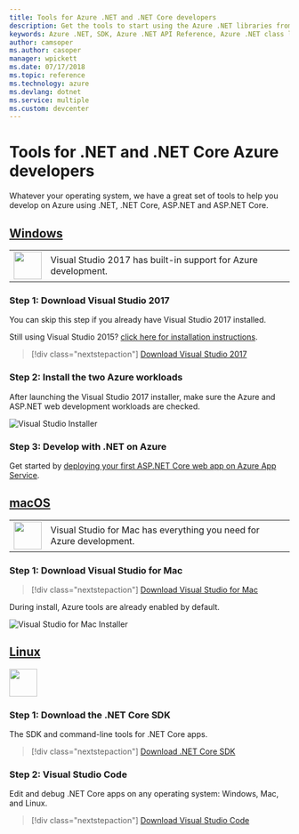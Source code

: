 ```yaml
---
title: Tools for Azure .NET and .NET Core developers
description: Get the tools to start using the Azure .NET libraries from a Windows, Linux, and Mac environment.
keywords: Azure .NET, SDK, Azure .NET API Reference, Azure .NET class library
author: camsoper
ms.author: casoper
manager: wpickett
ms.date: 07/17/2018
ms.topic: reference
ms.technology: azure
ms.devlang: dotnet
ms.service: multiple
ms.custom: devcenter
---
```


# Tools for .NET and .NET Core Azure developers

Whatever your operating system, we have a great set of tools to help you develop on Azure using .NET, .NET Core, ASP.NET and ASP.NET Core.

## [Windows](#tab/windows)

<table>
  <tr>
    <td width="50">
        <img src="https://docs.microsoft.com/en-us/media/logos/logo_vs-ide.svg" width="50" height="50"></img>
    </td>
    <td>
        Visual Studio 2017 has built-in support for Azure development.
    </td>
  </tr>
</table>

### Step 1: Download Visual Studio 2017

You can skip this step if you already have Visual Studio 2017 installed.

Still using Visual Studio 2015?  [click here for installation instructions](dotnet-sdk-vs2015-install.md).

> [!div class="nextstepaction"]
> [Download Visual Studio 2017](https://www.visualstudio.com/downloads/)

### Step 2: Install the two Azure workloads

After launching the Visual Studio 2017 installer, make sure the Azure and ASP.NET web development workloads are checked.

![Visual Studio Installer](media/dotnet-tools/azure-workloads.png)

### Step 3: Develop with .NET on Azure

Get started by [deploying your first ASP.NET Core web app on Azure App Service](https://docs.microsoft.com/azure/app-service-web/app-service-web-get-started-dotnet).

## [macOS](#tab/macos)
<table>
  <tr>
    <td width="50">
        <img src="https://docs.microsoft.com/en-us/media/logos/logo_vs-mac.svg" width="50" height="50"></img>
    </td>
    <td>
        Visual Studio for Mac has everything you need for Azure development.
    </td>
  </tr>
</table>

### Step 1: Download Visual Studio for Mac

> [!div class="nextstepaction"]
> [Download Visual Studio for Mac](https://www.visualstudio.com/vs/visual-studio-mac/)

During install, Azure tools are already enabled by default.

![Visual Studio for Mac Installer](media/dotnet-tools/azure-vsmac.png)

## [Linux](#tab/linux)

<img src="https://docs.microsoft.com/en-us/visualstudio/products/images/vs-code.svg" width="50" height="50"></img>

### Step 1: Download the .NET Core SDK

The SDK and command-line tools for .NET Core apps.

> [!div class="nextstepaction"]
> [Download .NET Core SDK](https://www.microsoft.com/net/core)

### Step 2: Visual Studio Code

Edit and debug .NET Core apps on any operating system: Windows, Mac, and Linux.

> [!div class="nextstepaction"]
> [Download Visual Studio Code](https://code.visualstudio.com)
